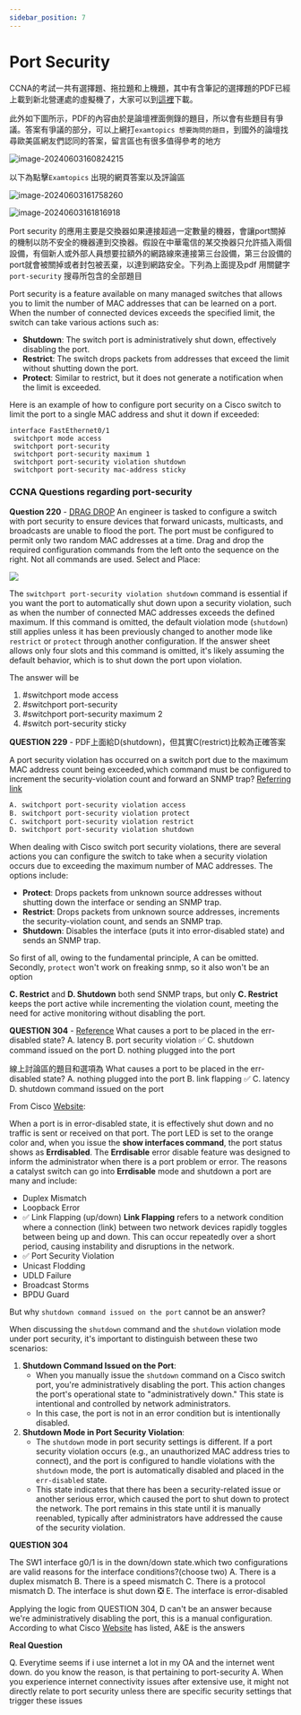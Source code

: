 ```yaml
---
sidebar_position: 7
---
```




# Port Security

CCNA的考試一共有選擇題、拖拉題和上機題，其中有含筆記的選擇題的PDF已經上載到新北營運處的虛擬機了，大家可以到[這裡](https://ntpe.cht.com.tw/api/uploads/CCNA-2023.09.01.pdf)下載。

此外如下圖所示，PDF的內容由於是論壇裡面側錄的題目，所以會有些題目有爭議。答案有爭議的部分，可以上網打`examtopics 想要詢問的題目`，到國外的論壇找尋歐美區網友們認同的答案，留言區也有很多值得參考的地方

![image-20240603160824215](https://ntpe.cht.com.tw/api/uploads/images/image-20240603160824215.png)  

以下為點擊`Examtopics` 出現的網頁答案以及評論區

![image-20240603161758260](https://ntpe.cht.com.tw/api/uploads/images/image-20240603161758260.png) 

![image-20240603161816918](https://ntpe.cht.com.tw/api/uploads/images/image-20240603161816918.png) 

Port security 的應用主要是交換器如果連接超過一定數量的機器，會讓port關掉的機制以防不安全的機器連到交換器。假設在中華電信的某交換器只允許插入兩個設備，有個新人或外部人員想要拉額外的網路線來連接第三台設備，第三台設備的port就會被關掉或者封包被丟棄，以達到網路安全。下列為上面提及pdf 用關鍵字 `port-security` 搜尋所包含的全部題目

Port security is a feature available on many managed switches that allows you to limit the number of MAC addresses that can be learned on a port. When the number of connected devices exceeds the specified limit, the switch can take various actions such as:

- **Shutdown**: The switch port is administratively shut down, effectively disabling the port.
- **Restrict**: The switch drops packets from addresses that exceed the limit without shutting down the port.
- **Protect**: Similar to restrict, but it does not generate a notification when the limit is exceeded.

Here is an example of how to configure port security on a Cisco switch to limit the port to a single MAC address and shut it down if exceeded:

```plaintext
interface FastEthernet0/1
 switchport mode access
 switchport port-security
 switchport port-security maximum 1
 switchport port-security violation shutdown
 switchport port-security mac-address sticky
```

### CCNA Questions regarding port-security

**Question 220** - [DRAG DROP](https://www.examtopics.com/discussions/cisco/view/74801-exam-200-301-topic-1-question-665-discussion/) 
An engineer is tasked to configure a switch with port security to ensure devices that forward unicasts, multicasts, and broadcasts are unable to flood the port. The port must be configured to permit only two random MAC addresses at a time. Drag and drop the required configuration commands from the left onto the sequence on the right. Not all commands are used.
Select and Place:

![](https://www.examtopics.com/assets/media/exam-media/04300/0053800001.png) 

The `switchport port-security violation shutdown` command is essential if you want the port to automatically shut down upon a security violation, such as when the number of connected MAC addresses exceeds the defined maximum. If this command is omitted, the default violation mode (`shutdown`) still applies unless it has been previously changed to another mode like `restrict` or `protect` through another configuration. If the answer sheet allows only four slots and this command is omitted, it's likely assuming the default behavior, which is to shut down the port upon violation.

The answer will be 

1. #switchport mode access 
2. #switchport port-security 
3. #switchport port-security maximum 2 
4. #switch port-security sticky



**QUESTION 229** - PDF上面給D(shutdown)，但其實C(restrict)比較為正確答案

A port security violation has occurred on a switch port due to the maximum MAC address count being exceeded,which command must be configured to increment the security-violation count and forward an SNMP trap? [Referring link](https://www.examtopics.com/discussions/cisco/view/63606-exam-200-301-topic-1-question-642-discussion/)

````txt
A. switchport port-security violation access 
B. switchport port-security violation protect 
C. switchport port-security violation restrict 
D. switchport port-security violation shutdown
````

When dealing with Cisco switch port security violations, there are several actions you can configure the switch to take when a security violation occurs due to exceeding the maximum number of MAC addresses. The options include:

- **Protect**: Drops packets from unknown source addresses without shutting down the interface or sending an SNMP trap.
- **Restrict**: Drops packets from unknown source addresses, increments the security-violation count, and sends an SNMP trap.
- **Shutdown**: Disables the interface (puts it into error-disabled state) and sends an SNMP trap.

So first of all, owing to the fundamental principle, A can be omitted. Secondly, `protect` won't work on freaking snmp, so it also won't be an option

**C. Restrict** and **D. Shutdown** both send SNMP traps, but only **C. Restrict** keeps the port active while incrementing the violation count, meeting the need for active monitoring without disabling the port.

**QUESTION 304** - [Reference](https://www.examtopics.com/discussions/cisco/view/81125-exam-200-301-topic-1-question-140-discussion/)
What causes a port to be placed in the err-disabled state?
A. latency
B. port security violation ✅
C. shutdown command issued on the port
D. nothing plugged into the port

線上討論區的題目和選項為
What causes a port to be placed in the err-disabled state?
A. nothing plugged into the port
B. link flapping ✅
C. latency
D. shutdown command issued on the port

From Cisco [Website](https://learningnetwork.cisco.com/s/question/0D53i00000Kt17xCAB/error-disable-port-state):  

When a port is in error-disabled state, it is effectively shut down and no traffic is sent or received on that port. The port LED is set to the orange color and, when you issue the **show interfaces command**, the port status shows as **Errdisabled**. The **Errdisable** error disable feature was designed to inform the administrator when there is a port problem or error. The reasons a catalyst switch can go into **Errdisable** mode and shutdown a port are many and include:

- Duplex Mismatch
- Loopback Error
- ✅ Link Flapping (up/down)
  **Link Flapping** refers to a network condition where a connection (link) between two network devices rapidly toggles between being up and down. This can occur repeatedly over a short period, causing instability and disruptions in the network.
- ✅ Port Security Violation
- Unicast Flodding
- UDLD Failure
- Broadcast Storms
- BPDU Guard

But why `shutdown command issued on the port` cannot be an answer?

When discussing the `shutdown` command and the `shutdown` violation mode under port security, it's important to distinguish between these two scenarios:

1. **Shutdown Command Issued on the Port**:
   - When you manually issue the `shutdown` command on a Cisco switch port, you're administratively disabling the port. This action changes the port's operational state to "administratively down." This state is intentional and controlled by network administrators.
   - In this case, the port is not in an error condition but is intentionally disabled.
2. **Shutdown Mode in Port Security Violation**:
   - The `shutdown` mode in port security settings is different. If a port security violation occurs (e.g., an unauthorized MAC address tries to connect), and the port is configured to handle violations with the `shutdown` mode, the port is automatically disabled and placed in the `err-disabled` state.
   - This state indicates that there has been a security-related issue or another serious error, which caused the port to shut down to protect the network. The port remains in this state until it is manually reenabled, typically after administrators have addressed the cause of the security violation.

**QUESTION 304**

The SW1 interface g0/1 is in the down/down state.which two configurations are valid reasons for the interface conditions?(choose two)
A. There is a duplex mismatch
B. There is a speed mismatch
C. There is a protocol mismatch
D. The interface is shut down ❎
E. The interface is error-disabled

Applying the logic from QUESTION 304, D can't be an answer because we're administratively disabling the port, this is a manual configuration.
According to what  Cisco [Website](https://learningnetwork.cisco.com/s/question/0D53i00000Kt17xCAB/error-disable-port-state) has listed, A&E is the answers

**Real Question**

Q. Everytime seems if i use internet a lot in my OA and the internet went down. do you know the reason, is that pertaining to port-security
A. When you experience internet connectivity issues after extensive use, it might not directly relate to port security unless there are specific security settings that trigger these issues

